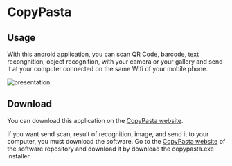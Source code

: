 # CopyPasta

## Usage
With this android application, you can scan QR Code, barcode, text recongnition, object recognition, with your camera or your gallery and send it at your computer connected on the same Wifi of your mobile phone.

![presentation](https://user-images.githubusercontent.com/59766320/123806722-7fedb400-d8ef-11eb-9ab2-6a766773358b.png)

## Download
You can download this application on the [CopyPasta website](https://copypastaofficial.github.io).

If you want send scan, result of recognition, image, and send it to your computer, you must download the software. Go to the [CopyPasta website](https://copypastaofficial.github.io) of the software repository and download it by download the copypasta.exe installer.
